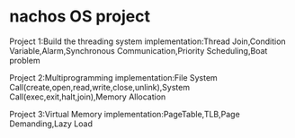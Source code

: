 nachos OS project
=================

Project 1:Build the threading system
          implementation:Thread Join,Condition Variable,Alarm,Synchronous Communication,Priority Scheduling,Boat                 problem
          
Project 2:Multiprogramming
          implementation:File System Call(create,open,read,write,close,unlink),System Call(exec,exit,halt,join),Memory           Allocation
          
Project 3:Virtual Memory
          implementation:PageTable,TLB,Page Demanding,Lazy Load
